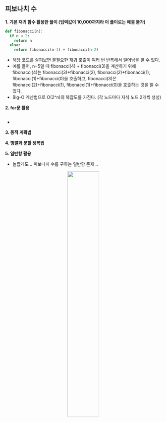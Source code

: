## 피보나치 수

**1. 기본 재귀 함수 활용한 풀이 (입력값이 10,000까지라 이 풀이로는 해결 불가)**
   
```python
def fibonacci(n):
  if n < 2:
    return n
  else:
    return fibonacci(n-1) + fibonacci(n-2)
```

- 해당 코드를 살펴보면 불필요한 재귀 호출이 여러 번 반복해서 일어남을 알 수 있다.
- 예를 들어, n=5일 때 fibonacci(4) + fibonacci(3)을 계산하기 위해 fibonacci(4)는 fibonacci(3)+fibonacci(2), fibonacci(2)+fibonacci(1), fibonacci(1)+fibonacci(0)을 호출하고,
  fibonacci(3)은 fibonacci(2)+fibonacci(1), fibonacci(1)+fibonacci(0)을 호출하는 것을 알 수 있다.
- Big-O 계산법으로 O(2^n)의 복잡도를 가진다. (각 노드마다 자식 노드 2개씩 생성)

**2. for문 활용**

```python
```

- 

**3. 동적 계획법**



**4. 행렬과 분할 정복법**



**5. 일반항 활용**

- 놀랍게도 .. 피보나치 수를 구하는 일반항 존재 ..
<p align="center">
  <img src="https://github.com/user-attachments/assets/c9476952-72de-4840-b4b3-94c66252c82b" width=45% "/>
</p>


